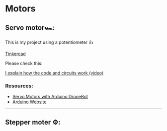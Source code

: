 # Motors
## Servo motor🏎:
This is my project using a potentiometer 👍

[Tinkercad](https://www.tinkercad.com/things/j2lwamuBw1i?sharecode=UGt-QUnhxSkw6UzsMDcF8gNFLudfs-ReCz6AUfRZUpQ)

Please check this:

[I explain how the code and circuits work (video)](https://drive.google.com/file/d/1J_yZgRb0lJovcSmtggTbOKfiVMs1OWu0/view?usp=sharing)

### Resources:

* [Servo Motors with Arduino DroneBot](https://youtu.be/kUHmYKWwuWs)
* [Arduino Website](https://docs.arduino.cc/learn/electronics/servo-motors)
***
## Stepper moter ⚙:
